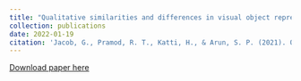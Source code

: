 ```yaml
---
title: "Qualitative similarities and differences in visual object representations between brains and deep networks."
collection: publications
date: 2022-01-19
citation: 'Jacob, G., Pramod, R. T., Katti, H., & Arun, S. P. (2021). Qualitative similarities and differences in visual object representations between brains and deep networks. Nature communications, 12(1), 1-14. [Download paper here](https://PBS-JHU-Journal-Club.github.io/files/JacobEtAl2021.pdf)'
---
```

[Download paper here](https://PBS-JHU-Journal-Club.github.io/files/JacobEtAl2021.pdf)
